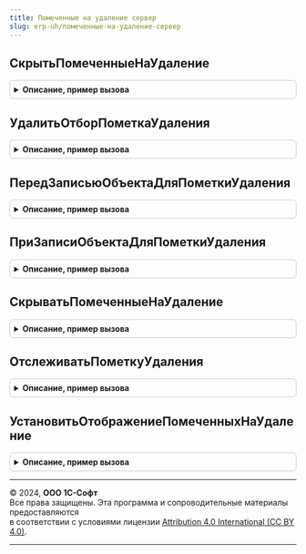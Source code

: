 ```yaml
---
title: Помеченные на удаление сервер
slug: erp-uh/помеченные-на-удаление-сервер
---
```



## СкрытьПомеченныеНаУдаление
<details style="margin: 1em 0; padding: 0.5em; border: 1px solid #ccc; border-radius: 6px;">

<summary style="font-weight: bold; cursor: pointer;">Описание, пример вызова</summary>

```bsl

// Устанавливает отбор ПометкаУдаления=Ложь на список.
//
// Параметры:
//	Форма - ФормаКлиентскогоПриложения - Форма, в которой размещается список.
//	ИмяСписка - Строка - Имя элемента списка на форме. Необязательный.
//
Процедура СкрытьПомеченныеНаУдаление(Форма, ИмяСписка = "Список") Экспорт
```

Пример вызова
```bsl
ПомеченныеНаУдалениеСервер.СкрытьПомеченныеНаУдаление(Форма, ИмяСписка);
```
</details>

## УдалитьОтборПометкаУдаления
<details style="margin: 1em 0; padding: 0.5em; border: 1px solid #ccc; border-radius: 6px;">

<summary style="font-weight: bold; cursor: pointer;">Описание, пример вызова</summary>

```bsl

// Удаляет пользовательский отбор по полю ПометкаУдаления.
//
// Параметры:
//	Настройки - ПользовательскиеНастройкиКомпоновкиДанных - Пользовательские настройки компоновки данных.
//
Процедура УдалитьОтборПометкаУдаления(Настройки) Экспорт
```

Пример вызова
```bsl
ПомеченныеНаУдалениеСервер.УдалитьОтборПометкаУдаления(Настройки) 
```
</details>

## ПередЗаписьюОбъектаДляПометкиУдаления
<details style="margin: 1em 0; padding: 0.5em; border: 1px solid #ccc; border-radius: 6px;">

<summary style="font-weight: bold; cursor: pointer;">Описание, пример вызова</summary>

```bsl

// Обработчик события "ПередЗаписью" документов и справочников.
//
// Параметры:
//	Источник - ДокументОбъект или СправочникОбъект - Источник события.
//	Отказ - Булево - Признак ошибки.
//
Процедура ПередЗаписьюОбъектаДляПометкиУдаления(Источник, Отказ) Экспорт
```

Пример вызова
```bsl
ПомеченныеНаУдалениеСервер.ПередЗаписьюОбъектаДляПометкиУдаления(Источник, Отказ) 
```
</details>

## ПриЗаписиОбъектаДляПометкиУдаления
<details style="margin: 1em 0; padding: 0.5em; border: 1px solid #ccc; border-radius: 6px;">

<summary style="font-weight: bold; cursor: pointer;">Описание, пример вызова</summary>

```bsl

// Обработчик события "ПриЗаписи" документов и справочников.
//
// Параметры:
//	Источник - ДокументОбъект или СправочникОбъект - Источник события.
//	Отказ - Булево - Признак ошибки.
//
Процедура ПриЗаписиОбъектаДляПометкиУдаления(Источник, Отказ) Экспорт
```

Пример вызова
```bsl
ПомеченныеНаУдалениеСервер.ПриЗаписиОбъектаДляПометкиУдаления(Источник, Отказ) 
```
</details>

## СкрыватьПомеченныеНаУдаление
<details style="margin: 1em 0; padding: 0.5em; border: 1px solid #ccc; border-radius: 6px;">

<summary style="font-weight: bold; cursor: pointer;">Описание, пример вызова</summary>

```bsl

// Возвращает признак скрытия помеченных на удаление объектов в списках.
//
// Возвращаемое значение:
//	Булево - Истина, если помеченные на удаление объекты должны скрываться в списках.
//
Функция СкрыватьПомеченныеНаУдаление() Экспорт
```

Пример вызова
```bsl
Результат = ПомеченныеНаУдалениеСервер.СкрыватьПомеченныеНаУдаление() 
```
</details>

## ОтслеживатьПометкуУдаления
<details style="margin: 1em 0; padding: 0.5em; border: 1px solid #ccc; border-radius: 6px;">

<summary style="font-weight: bold; cursor: pointer;">Описание, пример вызова</summary>

```bsl

// Возвращает признак отслеживания интерактивной установки текущим пользователем пометки удаления в списках.
//
// Возвращаемое значение:
//	Булево - Истина, если интерактивная пометка удаления в списках должна отслеживаться.
//
Функция ОтслеживатьПометкуУдаления() Экспорт
```

Пример вызова
```bsl
Результат = ПомеченныеНаУдалениеСервер.ОтслеживатьПометкуУдаления() 
```
</details>

## УстановитьОтображениеПомеченныхНаУдаление
<details style="margin: 1em 0; padding: 0.5em; border: 1px solid #ccc; border-radius: 6px;">

<summary style="font-weight: bold; cursor: pointer;">Описание, пример вызова</summary>

```bsl

// Устанавливает функциональные опции для отображения ссылок в разделе "Настройки" простого интерфейса.
//
Процедура УстановитьОтображениеПомеченныхНаУдаление() Экспорт
```

Пример вызова
```bsl
ПомеченныеНаУдалениеСервер.УстановитьОтображениеПомеченныхНаУдаление() 
```
</details>

---

© 2024, **ООО 1С-Софт**  
Все права защищены. Эта программа и сопроводительные материалы предоставляются  
в соответствии с условиями лицензии [Attribution 4.0 International (CC BY 4.0)](https://creativecommons.org/licenses/by/4.0/legalcode).

---
